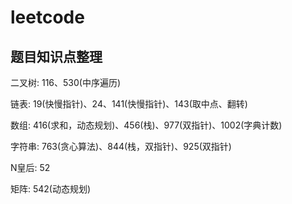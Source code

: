 # leetcode

## 题目知识点整理

二叉树: 116、530(中序遍历)

链表: 19(快慢指针)、24、141(快慢指针)、143(取中点、翻转)

数组: 416(求和，动态规划)、456(栈)、977(双指针)、1002(字典计数)

字符串: 763(贪心算法)、844(栈，双指针)、925(双指针)

N皇后: 52

矩阵: 542(动态规划)
